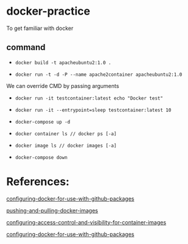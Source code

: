# docker-practice
To get familiar with docker

## command

- `docker build -t apacheubuntu2:1.0 . `

- `docker run -t -d -P --name apache2container apacheubuntu2:1.0`

We can override CMD by passing arguments

- `docker run -it testcontainer:latest echo "Docker test"`

- `docker run -it --entrypoint=sleep testcontainer:latest 10`

- `docker-compose up -d`

- `docker container ls // docker ps [-a]`

- `docker image ls // docker images [-a]`

- `docker-compose down`

# References:
[configuring-docker-for-use-with-github-packages](https://docs.github.com/en/packages/guides/configuring-docker-for-use-with-github-packages)

[pushing-and-pulling-docker-images](https://docs.github.com/en/packages/guides/pushing-and-pulling-docker-images)

[configuring-access-control-and-visibility-for-container-images](https://docs.github.com/en/packages/guides/configuring-access-control-and-visibility-for-container-images)

[configuring-docker-for-use-with-github-packages](https://docs.github.com/en/packages/guides/configuring-docker-for-use-with-github-packages)

